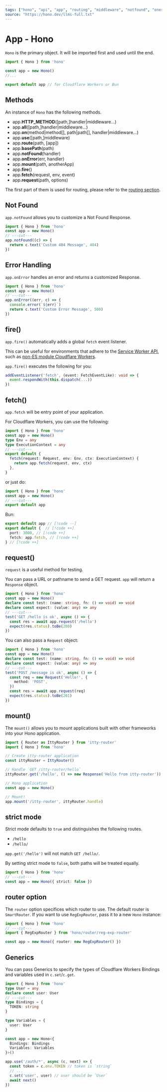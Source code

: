 ```yaml
---
tags: ["hono", "api", "app", "routing", "middleware", "notfound", "onerror", "fetch", "request", "mount", "strict-mode", "generics"]
source: "https://hono.dev/llms-full.txt"
---
```


# App - Hono

`Hono` is the primary object.
It will be imported first and used until the end.

```ts twoslash
import { Hono } from 'hono'

const app = new Hono()
//...

export default app // for Cloudflare Workers or Bun
```

## Methods

An instance of `Hono` has the following methods.

- app.**HTTP_METHOD**(\[path,\]handler|middleware...)
- app.**all**(\[path,\]handler|middleware...)
- app.**on**(method|method[], path|path[], handler|middleware...)
- app.**use**(\[path,\]middleware)
- app.**route**(path, \[app\])
- app.**basePath**(path)
- app.**notFound**(handler)
- app.**onError**(err, handler)
- app.**mount**(path, anotherApp)
- app.**fire**()
- app.**fetch**(request, env, event)
- app.**request**(path, options)

The first part of them is used for routing, please refer to the [routing section](/docs/api/routing).

## Not Found

`app.notFound` allows you to customize a Not Found Response.

```ts twoslash
import { Hono } from 'hono'
const app = new Hono()
// ---cut---
app.notFound((c) => {
  return c.text('Custom 404 Message', 404)
})
```

## Error Handling

`app.onError` handles an error and returns a customized Response.

```ts twoslash
import { Hono } from 'hono'
const app = new Hono()
// ---cut---
app.onError((err, c) => {
  console.error(`${err}`)
  return c.text('Custom Error Message', 500)
})
```

## fire()

`app.fire()` automatically adds a global `fetch` event listener.

This can be useful for environments that adhere to the [Service Worker API](https://developer.mozilla.org/en-US/docs/Web/API/Service_Worker_API), such as [non-ES module Cloudflare Workers](https://developers.cloudflare.com/workers/reference/migrate-to-module-workers/).

`app.fire()` executes the following for you:

```ts
addEventListener('fetch', (event: FetchEventLike): void => {
  event.respondWith(this.dispatch(...))
})
```

## fetch()

`app.fetch` will be entry point of your application.

For Cloudflare Workers, you can use the following:

```ts twoslash
import { Hono } from 'hono'
const app = new Hono()
type Env = any
type ExecutionContext = any
// ---cut---
export default {
  fetch(request: Request, env: Env, ctx: ExecutionContext) {
    return app.fetch(request, env, ctx)
  },
}
```

or just do:

```ts twoslash
import { Hono } from 'hono'
const app = new Hono()
// ---cut---
export default app
```

Bun:

<!-- prettier-ignore -->
```ts
export default app // [!code --]
export default {  // [!code ++]
  port: 3000, // [!code ++]
  fetch: app.fetch, // [!code ++]
} // [!code ++]
```

## request()

`request` is a useful method for testing.

You can pass a URL or pathname to send a GET request.
`app` will return a `Response` object.

```ts twoslash
import { Hono } from 'hono'
const app = new Hono()
declare const test: (name: string, fn: () => void) => void
declare const expect: (value: any) => any
// ---cut---
test('GET /hello is ok', async () => {
  const res = await app.request('/hello')
  expect(res.status).toBe(200)
})
```

You can also pass a `Request` object:

```ts twoslash
import { Hono } from 'hono'
const app = new Hono()
declare const test: (name: string, fn: () => void) => void
declare const expect: (value: any) => any
// ---cut---
test('POST /message is ok', async () => {
  const req = new Request('Hello!', {
    method: 'POST',
  })
  const res = await app.request(req)
  expect(res.status).toBe(201)
})
```

## mount()

The `mount()` allows you to mount applications built with other frameworks into your Hono application.

```ts
import { Router as IttyRouter } from 'itty-router'
import { Hono } from 'hono'

// Create itty-router application
const ittyRouter = IttyRouter()

// Handle `GET /itty-router/hello`
ittyRouter.get('/hello', () => new Response('Hello from itty-router'))

// Hono application
const app = new Hono()

// Mount!
app.mount('/itty-router', ittyRouter.handle)
```

## strict mode

Strict mode defaults to `true` and distinguishes the following routes.

- `/hello`
- `/hello/`

`app.get('/hello')` will not match `GET /hello/`.

By setting strict mode to `false`, both paths will be treated equally.

```ts twoslash
import { Hono } from 'hono'
// ---cut---
const app = new Hono({ strict: false })
```

## router option

The `router` option specifices which router to use. The default router is `SmartRouter`. If you want to use `RegExpRouter`, pass it to a new `Hono` instance:

```ts twoslash
import { Hono } from 'hono'
// ---cut---
import { RegExpRouter } from 'hono/router/reg-exp-router'

const app = new Hono({ router: new RegExpRouter() })
```

## Generics

You can pass Generics to specify the types of Cloudflare Workers Bindings and variables used in `c.set`/`c.get`.

```ts twoslash
import { Hono } from 'hono'
type User = any
declare const user: User
// ---cut---
type Bindings = {
  TOKEN: string
}

type Variables = {
  user: User
}

const app = new Hono<{
  Bindings: Bindings
  Variables: Variables
}>()

app.use('/auth/*', async (c, next) => {
  const token = c.env.TOKEN // token is `string`
  // ...
  c.set('user', user) // user should be `User`
  await next()
})
```

